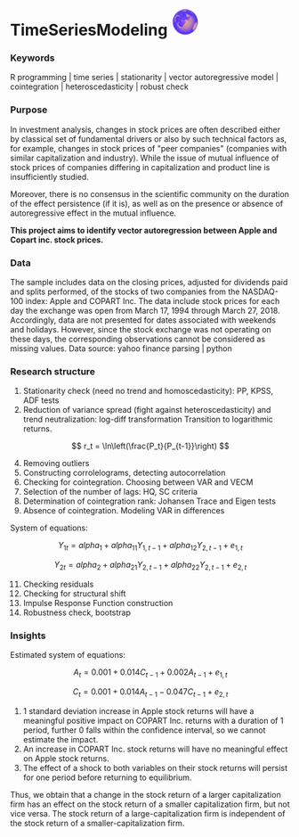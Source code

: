 # **TimeSeriesModeling** <img src="edit1.0.png" width="50" height="50">
### Keywords 
R programming | time series | stationarity | vector autoregressive model | cointegration | heteroscedasticity | robust check
### Purpose
In investment analysis, changes in stock prices are often described either by classical set of fundamental drivers or also by such technical factors as, for example, changes in stock prices of "peer companies" (companies with similar capitalization and industry). While the issue of mutual influence of stock prices of companies differing in capitalization and product line is insufficiently studied.

Moreover, there is no consensus in the scientific community on the duration of the effect persistence (if it is), as well as on the presence or absence of autoregressive effect in the mutual influence.

**This project aims to identify vector autoregression between Apple and Copart inc. stock prices.**

### Data
The sample includes data on the closing prices, adjusted for dividends paid and splits performed, of the stocks of two companies from the NASDAQ-100 index: Apple and COPART Inc. The data include stock prices for each day the exchange was open from March 17, 1994 through March 27, 2018. Accordingly, data are not presented for dates associated with weekends and holidays. However, since the stock exchange was not operating on these days, the corresponding observations cannot be considered as missing values.
Data source: yahoo finance parsing | python

### Research structure 
1. Stationarity check (need no trend and homoscedasticity):  PP, KPSS, ADF tests
2. Reduction of variance spread (fight against heteroscedasticity) and trend neutralization: log-diff transformation
Transition to logarithmic returns.

$$ r_t = \ln\left(\frac{P_t}{P_{t-1}}\right) $$

4. Removing outliers 
5. Constructing corrolelograms, detecting autocorrelation 
6. Checking for cointegration. Choosing between VAR and VECM 
7. Selection of the number of lags: HQ, SC criteria
8. Determination of cointegration rank: Johansen Trace and Eigen tests
9. Absence of cointegration.  Modeling VAR in differences

System of equations: 

$$ Y_{1t} = {alpha_{1}} + {alpha_{11}}{Y_{1,t-1}} + {alpha_{12}}{Y_{2,t-1}} + {e_{1,t}} $$

$$ Y_{2t} = {alpha_{2}} + {alpha_{21}}{Y_{2,t-1}} + {alpha_{22}}{Y_{2,t-1}} + {e_{2,t}} $$


11. Checking residuals
12. Checking for structural shift
13. Impulse Response Function construction
14. Robustness check, bootstrap

### Insights
Estimated system of equations: 

$$ A_{t} = {0.001} + {0.014}{C_{t-1}} + {0.002}{A_{t-1}} + {e_{1,t}} $$

$$ C_{t} = {0.001} + {0.014}{A_{t-1}} - {0.047}{C_{t-1}} + {e_{2,t}} $$

1. 1 standard deviation increase in Apple stock returns will have a meaningful positive impact on COPART Inc. returns with a duration of 1 period, further 0 falls within the confidence interval, so we cannot estimate the impact.
2. An increase in COPART Inc. stock returns will have no meaningful effect on Apple stock returns.
3. The effect of a shock to both variables on their stock returns will persist for one period before returning to equilibrium.

Thus, we obtain that a change in the stock return of a larger capitalization firm has an effect on the stock return of a smaller capitalization firm, but not vice versa. The stock return of a large-capitalization firm is independent of the stock return of a smaller-capitalization firm.
